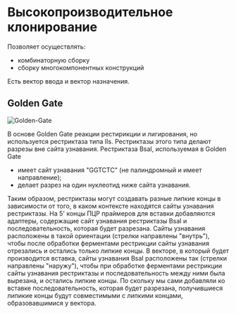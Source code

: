 # Высокопроизводительное клонирование
Позволяет осуществлять:
* комбинаторную сборку
* сборку многокомпонентных конструкций

Есть вектор ввода и вектор назначения.

## Golden Gate

![Golden-Gate](https://github.com/a-greshnova/Notes/blob/master/GoldenGate.png)

В основе Golden Gate реакции рестирикции и лигирования, но используется рестриктаза типа IIs. Рестриктазы этого типа делают разрезы 
вне сайта узнавания. 
Рестриктаза BsaI, используемая в Golden Gate
* имеет сайт узнавания "GGTCTC" (не палиндромный и имеет направление);
* делает разрез на один нуклеотид ниже сайта узнавания.

Таким образом, рестриктазы могут создавать разные липкие концы в зависимости от того, в каком контексте находятся сайты узнавания 
рестриктазы. На 5' концы ПЦР праймеров для вставки добавляются адаптеры, содержащие сайт узнавания рестриктазы BsaI и последовательность, 
которая будет разрезана. Сайты узнавания расположены в такой ориентации (стрелки направлены "внутрь"), чтобы после обработки ферментами 
рестрикции сайты узнавания отрезались и остались только липкие концы. В векторе, в который будет производится вставка, сайты узнавания BsaI
расположены так (стрелки направлены "наружу"), чтобы при обработке ферментами рестрикции сайты узнавания рестриктазы и последовательность 
между ними была вырезана, и остались липкие концы. По скольку мы сами добавляли ко вставке последовательность, которая будет разрезана, 
получившиеся липикие концы будут совместимыми с липкими концами, образовавшимися у вектора.


